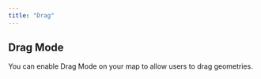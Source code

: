 ```yaml
---
title: "Drag"
---
```


## Drag Mode

You can enable Drag Mode on your map to allow users to drag geometries.

<!-- Add detailed documentation and code examples for Drag Mode here -->

